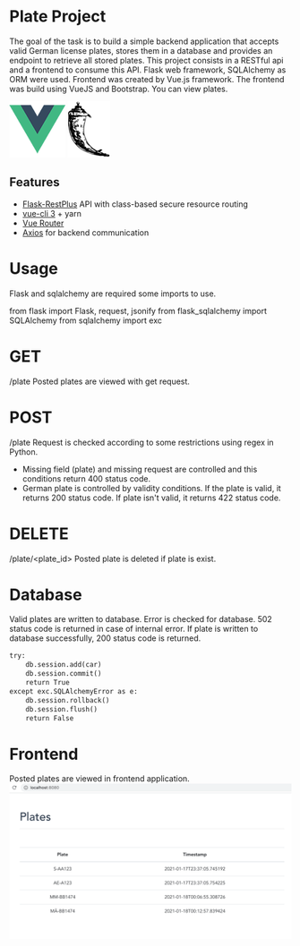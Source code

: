 # Plate Project
The goal of the task is to build a simple backend application that accepts valid German license plates, stores them in a database and provides an endpoint to retrieve all stored plates. This project consists in a RESTful api and a frontend to consume this API. Flask web framework, SQLAlchemy as ORM were used. Frontend was created by Vue.js framework. The frontend was build using VueJS and Bootstrap. You can view plates.

![Vue Logo](/docs/vue-logo.png "Vue Logo") ![Flask Logo](/docs/flask-logo.png "Flask Logo")

## Features
* [Flask-RestPlus](http://flask-restplus.readthedocs.io) API with class-based secure resource routing
* [vue-cli 3](https://github.com/vuejs/vue-cli/blob/dev/docs/README.md) + yarn
* [Vue Router](https://router.vuejs.org/)
* [Axios](https://github.com/axios/axios/) for backend communication

# Usage
Flask and sqlalchemy are required some imports to use.

from flask import Flask, request, jsonify
from flask_sqlalchemy import SQLAlchemy
from sqlalchemy import exc

# GET
/plate
Posted plates are viewed with get request.

# POST
/plate
Request is checked according to some restrictions using regex in Python.
* Missing field (plate) and missing request are controlled and this conditions return 400 status code.
* German plate is controlled by validity conditions. If the plate is valid, it returns 200 status code. If plate isn't valid, it returns 422 status code.

# DELETE
/plate/<plate_id>
Posted plate is deleted if plate is exist. 

# Database
Valid plates are written to database. Error is checked for database. 502 status code is returned in case of internal error. If plate is written to database successfully, 200 status code is returned.

    try:
        db.session.add(car)
        db.session.commit()
        return True
    except exc.SQLAlchemyError as e:
        db.session.rollback()
        db.session.flush()
        return False
        
 # Frontend
 Posted plates are viewed in frontend application.
 ![Frontend Logo](/docs/frontend.png "Frontend")








